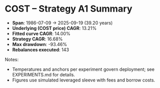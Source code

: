 # COST – Strategy A1 Summary

- **Span**: 1986-07-09 → 2025-09-19 (39.20 years)
- **Underlying (COST price) CAGR**: 13.21%
- **Fitted curve CAGR**: 14.00%
- **Strategy CAGR**: 16.68%
- **Max drawdown**: -93.46%
- **Rebalances executed**: 143

Notes:

- Temperatures and anchors per experiment govern deployment; see EXPERIMENTS.md for details.
- Figures use simulated leveraged sleeve with fees and borrow costs.
